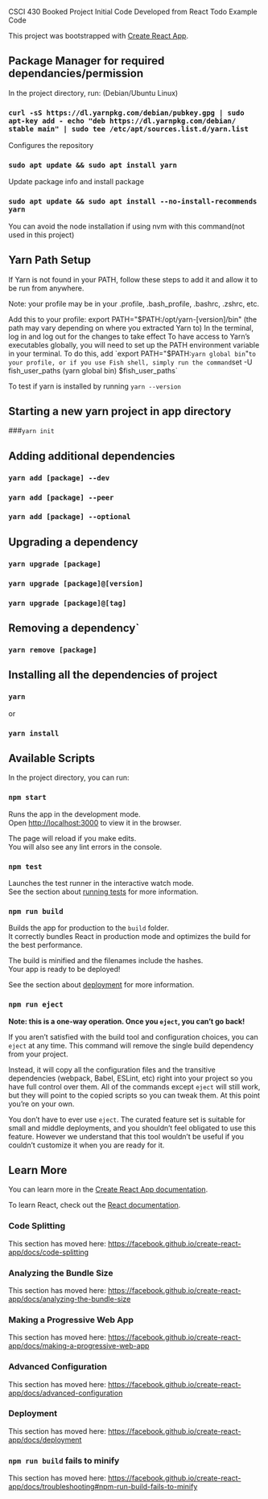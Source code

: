 CSCI 430 Booked Project Initial Code Developed from React Todo Example Code

This project was bootstrapped with [Create React App](https://github.com/facebook/create-react-app).

## Package Manager for required dependancies/permission

In the project directory, run: (Debian/Ubuntu Linux)

### `curl -sS https://dl.yarnpkg.com/debian/pubkey.gpg | sudo apt-key add - echo "deb https://dl.yarnpkg.com/debian/ stable main" | sudo tee /etc/apt/sources.list.d/yarn.list`

Configures the repository

### `sudo apt update && sudo apt install yarn`

Update package info and install package

### `sudo apt update && sudo apt install --no-install-recommends yarn`

You can avoid the node installation if using nvm with this command(not used in this project)


## Yarn Path Setup

If Yarn is not found in your PATH, follow these steps to add it and allow it to be run from anywhere.

Note: your profile may be in your .profile, .bash_profile, .bashrc, .zshrc, etc.

Add this to your profile: export PATH="$PATH:/opt/yarn-[version]/bin" (the path may vary depending on where you extracted Yarn to)
In the terminal, log in and log out for the changes to take effect
To have access to Yarn’s executables globally, you will need to set up the PATH environment variable in your terminal. To do this, add `export PATH="$PATH:`yarn global bin`"` to your profile, or if you use Fish shell, simply run the command `set -U fish_user_paths (yarn global bin) $fish_user_paths`

To test if yarn is installed by running `yarn --version`

## Starting a new yarn project in app directory

###`yarn init`

## Adding additional dependencies

### `yarn add [package] --dev` 
### `yarn add [package] --peer`
### `yarn add [package] --optional`

## Upgrading a dependency

### `yarn upgrade [package]`
### `yarn upgrade [package]@[version]`
### `yarn upgrade [package]@[tag]`

## Removing a dependency`

### `yarn remove [package]`

## Installing all the dependencies of project

### `yarn`

or

### `yarn install`

## Available Scripts

In the project directory, you can run:

### `npm start`

Runs the app in the development mode.<br />
Open [http://localhost:3000](http://localhost:3000) to view it in the browser.

The page will reload if you make edits.<br />
You will also see any lint errors in the console.

### `npm test`

Launches the test runner in the interactive watch mode.<br />
See the section about [running tests](https://facebook.github.io/create-react-app/docs/running-tests) for more information.

### `npm run build`

Builds the app for production to the `build` folder.<br />
It correctly bundles React in production mode and optimizes the build for the best performance.

The build is minified and the filenames include the hashes.<br />
Your app is ready to be deployed!

See the section about [deployment](https://facebook.github.io/create-react-app/docs/deployment) for more information.

### `npm run eject`

**Note: this is a one-way operation. Once you `eject`, you can’t go back!**

If you aren’t satisfied with the build tool and configuration choices, you can `eject` at any time. This command will remove the single build dependency from your project.

Instead, it will copy all the configuration files and the transitive dependencies (webpack, Babel, ESLint, etc) right into your project so you have full control over them. All of the commands except `eject` will still work, but they will point to the copied scripts so you can tweak them. At this point you’re on your own.

You don’t have to ever use `eject`. The curated feature set is suitable for small and middle deployments, and you shouldn’t feel obligated to use this feature. However we understand that this tool wouldn’t be useful if you couldn’t customize it when you are ready for it.

## Learn More

You can learn more in the [Create React App documentation](https://facebook.github.io/create-react-app/docs/getting-started).

To learn React, check out the [React documentation](https://reactjs.org/).

### Code Splitting

This section has moved here: https://facebook.github.io/create-react-app/docs/code-splitting

### Analyzing the Bundle Size

This section has moved here: https://facebook.github.io/create-react-app/docs/analyzing-the-bundle-size

### Making a Progressive Web App

This section has moved here: https://facebook.github.io/create-react-app/docs/making-a-progressive-web-app

### Advanced Configuration

This section has moved here: https://facebook.github.io/create-react-app/docs/advanced-configuration

### Deployment

This section has moved here: https://facebook.github.io/create-react-app/docs/deployment

### `npm run build` fails to minify

This section has moved here: https://facebook.github.io/create-react-app/docs/troubleshooting#npm-run-build-fails-to-minify
